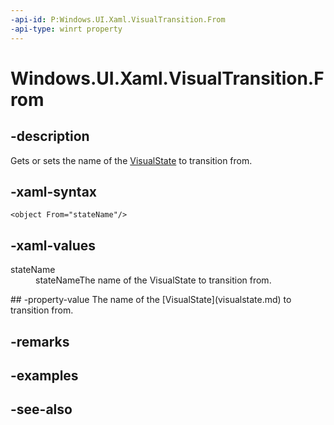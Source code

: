 ```yaml
---
-api-id: P:Windows.UI.Xaml.VisualTransition.From
-api-type: winrt property
---
```


<!-- Property syntax
public string From { get;  set; }
-->

# Windows.UI.Xaml.VisualTransition.From

## -description
Gets or sets the name of the [VisualState](visualstate.md) to transition from.



## -xaml-syntax
```xaml
<object From="stateName"/>
```


## -xaml-values
<dl><dt>stateName</dt><dd>stateNameThe name of the VisualState to transition from.</dd>
</dl>
## -property-value
The name of the [VisualState](visualstate.md) to transition from.

## -remarks

## -examples

## -see-also
